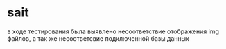# sait
в  ходе тестирования была выявлено несоответствие отображения img файлов,
а так же несоответсвие подключенной базы данных
